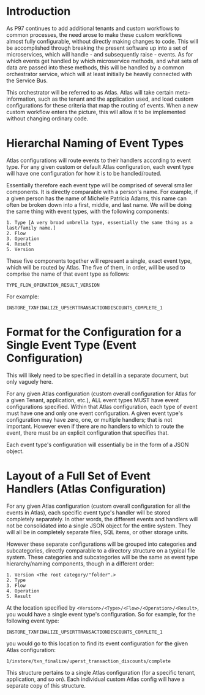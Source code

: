 # Introduction
As P97 continues to add additional tenants and custom workflows to common processes, the need arose to make these custom workflows
almost fully configurable, without directly making changes to code.  This will be accomplished through breaking the present software
up into a set of microservices, which will handle - and subsequently raise - events.  As for which events get handled by which
microservice methods, and what sets of data are passed into these methods, this will be handled by a common orchestrator service,
which will at least initially be heavily connected with the Service Bus.

This orchestrator will be referred to as Atlas.  Atlas will take certain meta-information, such as the tenant and the application
used, and load custom configurations for these criteria that map the routing of events.  When a new custom workflow enters the
picture, this will allow it to be implemented without changing ordinary code.

# Hierarchal Naming of Event Types
Atlas configurations will route events to their handlers according to event type.  For any given custom or default Atlas
configuration, each event type will have one configuration for how it is to be handled/routed.

Essentially therefore each event type will be comprised of several smaller components.  It is directly comparable with a person's
name.  For example, if a given person has the name of Michelle Patricia Adams, this name can often be broken down into a first,
middle, and last name.  We will be doing the same thing with event types, with the following components:

```
1. Type [A very broad umbrella type, essentially the same thing as a last/family name.]
2. Flow
3. Operation
4. Result
5. Version
```

These five components together will represent a single, exact event type, which will be routed by Atlas.  The five of them, in order,
will be used to comprise the name of that event type as follows:

`TYPE_FLOW_OPERATION_RESULT_VERSION`

For example:

`INSTORE_TXNFINALIZE_UPSERTTRANSACTIONDISCOUNTS_COMPLETE_1`

# Format for the Configuration for a Single Event Type (Event Configuration)
This will likely need to be specified in detail in a separate document, but only vaguely here.

For any given Atlas configuration (custom overall configuration for Atlas for a given Tenant, application, etc.), ALL event types
MUST have event configurations specified.  Within that Atlas configuration, each type of event must have one and only one event
configuration.  A given event type's configuration may have zero, one, or multiple handlers; that is not important.  However even if
there are no handlers to which to route the event, there must be an explicit configuration that specifies that.

Each event type's configuration will essentially be in the form of a JSON object.

# Layout of a Full Set of Event Handlers (Atlas Configuration)
For any given Atlas configuration (custom overall configuration for all the events in Atlas), each specific event type's handler will
be stored completely separately.  In other words, the different events and handlers will not be consolidated into a single JSON
object for the entire system.  They will all be in completely separate files, SQL items, or other storage units.

However these separate configurations will be grouped into categories and subcategories, directly comparable to a directory structure
on a typical file system.  These categories and subcategories will be the same as event type hierarchy/naming components, though in a
different order:

```
1. Version <The root category/"folder".>
2. Type
3. Flow
4. Operation
5. Result
```

At the location specified by `<Version>/<Type>/<Flow>/<Operation>/<Result>`, you would have a single event type's configuration.  So
for example, for the following event type:

`INSTORE_TXNFINALIZE_UPSERTTRANSACTIONDISCOUNTS_COMPLETE_1`

you would go to this location to find its event configuration for the given Atlas configuration:

`1/instore/txn_finalize/uperst_transaction_discounts/complete`

This structure pertains to a single Atlas configuration (for a specific tenant, application, and so on).  Each individual custom
Atlas config will have a separate copy of this structure.